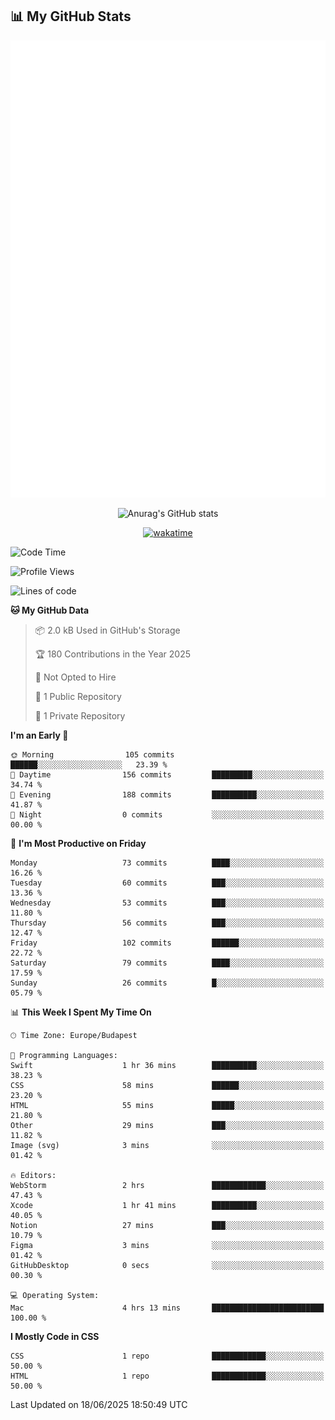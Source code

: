 




## 📊 My GitHub Stats
<div align="center">

<picture>
  <img src="/github-metrics.svg" alt="Metrics">
</picture>

 
![Anurag's GitHub stats](https://github-readme-stats.vercel.app/api?username=ViliHun609&show=reviews,discussions_started,discussions_answered,prs_merged,prs_merged_percentage&show_icons=true&theme=dark)

[![wakatime](https://github-readme-stats.vercel.app/api/wakatime?username=ViliHun609&show_icons=true&theme=dark)](https://github.com/anuraghazra/github-readme-stats)


</div>


<!--START_SECTION:waka-->
![Code Time](http://img.shields.io/badge/Code%20Time-10%20hrs%2038%20mins-blue)

![Profile Views](http://img.shields.io/badge/Profile%20Views-330-blue)

![Lines of code](https://img.shields.io/badge/From%20Hello%20World%20I%27ve%20Written-27.2%20thousand%20lines%20of%20code-blue)

**🐱 My GitHub Data** 

> 📦 2.0 kB Used in GitHub's Storage 
 > 
> 🏆 180 Contributions in the Year 2025
 > 
> 🚫 Not Opted to Hire
 > 
> 📜 1 Public Repository 
 > 
> 🔑 1 Private Repository 
 > 
**I'm an Early 🐤** 

```text
🌞 Morning                105 commits         ██████░░░░░░░░░░░░░░░░░░░   23.39 % 
🌆 Daytime                156 commits         █████████░░░░░░░░░░░░░░░░   34.74 % 
🌃 Evening                188 commits         ██████████░░░░░░░░░░░░░░░   41.87 % 
🌙 Night                  0 commits           ░░░░░░░░░░░░░░░░░░░░░░░░░   00.00 % 
```
📅 **I'm Most Productive on Friday** 

```text
Monday                   73 commits          ████░░░░░░░░░░░░░░░░░░░░░   16.26 % 
Tuesday                  60 commits          ███░░░░░░░░░░░░░░░░░░░░░░   13.36 % 
Wednesday                53 commits          ███░░░░░░░░░░░░░░░░░░░░░░   11.80 % 
Thursday                 56 commits          ███░░░░░░░░░░░░░░░░░░░░░░   12.47 % 
Friday                   102 commits         ██████░░░░░░░░░░░░░░░░░░░   22.72 % 
Saturday                 79 commits          ████░░░░░░░░░░░░░░░░░░░░░   17.59 % 
Sunday                   26 commits          █░░░░░░░░░░░░░░░░░░░░░░░░   05.79 % 
```


📊 **This Week I Spent My Time On** 

```text
🕑︎ Time Zone: Europe/Budapest

💬 Programming Languages: 
Swift                    1 hr 36 mins        ██████████░░░░░░░░░░░░░░░   38.23 % 
CSS                      58 mins             ██████░░░░░░░░░░░░░░░░░░░   23.20 % 
HTML                     55 mins             █████░░░░░░░░░░░░░░░░░░░░   21.80 % 
Other                    29 mins             ███░░░░░░░░░░░░░░░░░░░░░░   11.82 % 
Image (svg)              3 mins              ░░░░░░░░░░░░░░░░░░░░░░░░░   01.42 % 

🔥 Editors: 
WebStorm                 2 hrs               ████████████░░░░░░░░░░░░░   47.43 % 
Xcode                    1 hr 41 mins        ██████████░░░░░░░░░░░░░░░   40.05 % 
Notion                   27 mins             ███░░░░░░░░░░░░░░░░░░░░░░   10.79 % 
Figma                    3 mins              ░░░░░░░░░░░░░░░░░░░░░░░░░   01.42 % 
GitHubDesktop            0 secs              ░░░░░░░░░░░░░░░░░░░░░░░░░   00.30 % 

💻 Operating System: 
Mac                      4 hrs 13 mins       █████████████████████████   100.00 % 
```

**I Mostly Code in CSS** 

```text
CSS                      1 repo              ████████████░░░░░░░░░░░░░   50.00 % 
HTML                     1 repo              ████████████░░░░░░░░░░░░░   50.00 % 
```




 Last Updated on 18/06/2025 18:50:49 UTC
<!--END_SECTION:waka-->

<!--
**ViliHun609/ViliHun609** is a ✨ _special_ ✨ repository because its `README.md` (this file) appears on your GitHub profile.

Here are some ideas to get you started:

- 🔭 I’m currently working on ...
- 🌱 I’m currently learning ...
- 👯 I’m looking to collaborate on ...
- 🤔 I’m looking for help with ...
- 💬 Ask me about ...
- 📫 How to reach me: ...
- 😄 Pronouns: ...
- ⚡ Fun fact: ...
-->




